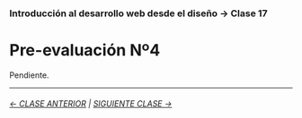 ### Introducción al desarrollo web desde el diseño → Clase 17

# Pre-evaluación Nº4

Pendiente.

- - - - - - - 

###### [← CLASE ANTERIOR](https://github.com/profesorfaco/dno096-2024/tree/main/clase-16) | [SIGUIENTE CLASE →](https://github.com/profesorfaco/dno096-2024/tree/main/clase-18)
